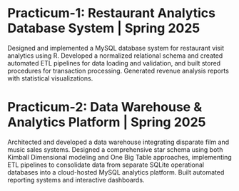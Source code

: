 # Practicum-1: Restaurant Analytics Database System | Spring 2025

Designed and implemented a MySQL database system for restaurant visit analytics using R. Developed a normalized relational schema and created automated ETL pipelines for data loading and validation, and built stored procedures for transaction processing. Generated revenue analysis reports with statistical visualizations.

# Practicum-2: Data Warehouse & Analytics Platform | Spring 2025

Architected and developed a data warehouse integrating disparate film and music sales systems. Designed a comprehensive star schema using both Kimball Dimensional modeling and One Big Table approaches, implementing ETL pipelines to consolidate data from separate SQLite operational databases into a cloud-hosted MySQL analytics platform. Built automated reporting systems and interactive dashboards.
